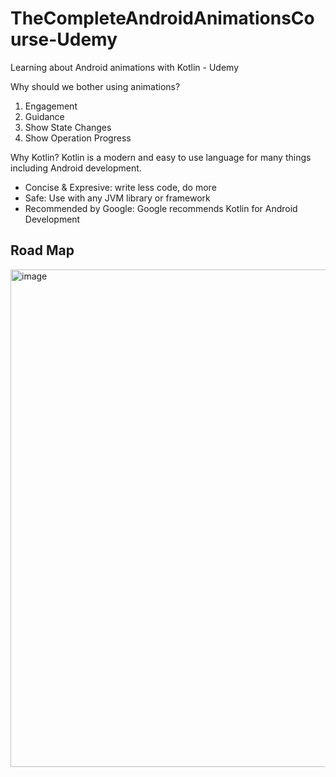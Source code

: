 # TheCompleteAndroidAnimationsCourse-Udemy
Learning about Android animations with Kotlin - Udemy


Why should we bother using animations?
1. Engagement
2. Guidance
3. Show State Changes
4. Show Operation Progress

Why Kotlin?
Kotlin is a modern and easy to use language for many things including Android development. 

- Concise & Expresive: write less code, do more
- Safe: Use with any JVM library or framework
- Recommended by Google: Google recommends Kotlin for Android Development

## Road Map

<img width="796" alt="image" src="https://user-images.githubusercontent.com/66931789/186566941-6fd9eb4c-8b34-45fd-8b99-e35654212c79.png">


